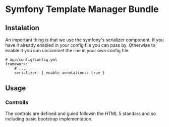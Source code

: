 # Symfony Template Manager Bundle

## Instalation

An important thing is that we use the symfony's serializer component. If you have it
already enabled in your config file you can pass by. Otherwise to enable it you can
uncommet the line in your own config file.

```YML
# app/config/config.yml
framework:
    # ...
    serializer: { enable_annotations: true }
```

## Usage

### Controlls

The controls are defined and guied followin the HTML 5 standars and so including
basic bootstrap implementation.